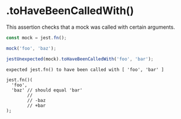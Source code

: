 # .toHaveBeenCalledWith()

This assertion checks that a mock was called with certain arguments.

```js
const mock = jest.fn();

mock('foo', 'baz');

jestUnexpected(mock).toHaveBeenCalledWith('foo', 'bar');
```

<!-- evaldown output:true -->

```
expected jest.fn() to have been called with [ 'foo', 'bar' ]

jest.fn()(
  'foo',
  'baz' // should equal 'bar'
        //
        // -baz
        // +bar
);
```
